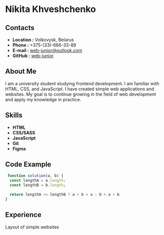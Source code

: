 # Nikita Khveshchenko

## Contacts

* **Location :** Volkovysk, Belarus
* **Phone :** +375-(33)-666-33-89
* **E-mail :** <web-junior@outlook.com>
* **GitHub :** [web-junior](https://github.com/Web-Junior)

## About Me

I am a university student studying frontend development. I am familiar with HTML, CSS, and JavaScript. I have created simple web applications and websites. My goal is to continue growing in the field of web development and apply my knowledge in practice.

## Skills

* **HTML**
* **CSS/SASS**
* **JavaScript**
* **Git**
* **Figma**

## Code Example

```javascript
 function solution(a, b) {
  const lengthA = a.length;
  const lengthB = b.length;
  
  return lengthA <= lengthB ? a + b + a : b + a + b
}
```

## Experience

Layout of simple websites

